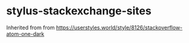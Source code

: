 # stylus-stackexchange-sites
Inherited from from https://userstyles.world/style/8126/stackoverflow-atom-one-dark
